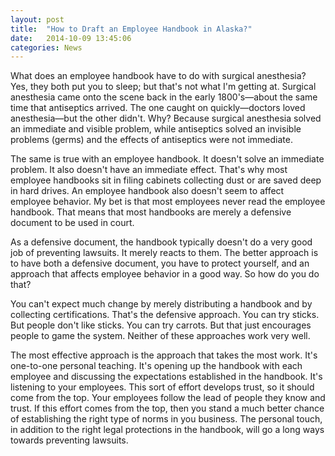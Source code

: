 ```yaml
---
layout: post
title:  "How to Draft an Employee Handbook in Alaska?"
date:   2014-10-09 13:45:06
categories: News
---
```

What does an employee handbook have to do with surgical anesthesia? Yes, they both put you to sleep; but that's not what I'm getting at. Surgical anesthesia came onto the scene back in the early 1800's—about the same time that antiseptics arrived. The one caught on quickly—doctors loved anesthesia—but the other didn't. Why? Because surgical anesthesia solved an immediate and visible problem, while antiseptics solved an invisible problems (germs) and the effects of antiseptics were not immediate.

The same is true with an employee handbook. It doesn't solve an immediate problem. It also doesn't have an immediate effect. That's why most employee handbooks sit in filing cabinets collecting dust or are saved deep in hard drives. An employee handbook also doesn't seem to affect employee behavior. My bet is that most employees never read the employee handbook. That means that most handbooks are merely a defensive document to be used in court.

As a defensive document, the handbook typically doesn't do a very good job of preventing lawsuits. It merely reacts to them. The better approach is to have both a defensive document, you have to protect yourself, and an approach that affects employee behavior in a good way. So how do you do that?

You can't expect much change by merely distributing a handbook and by collecting certifications. That's the defensive approach. You can try sticks. But people don't like sticks. You can try carrots. But that just encourages people to game the system. Neither of these approaches work very well.

The most effective approach is the approach that takes the most work. It's one-to-one personal teaching. It's opening up the handbook with each employee and discussing the expectations established in the handbook. It's listening to your employees. This sort of effort develops trust, so it should come from the top. Your employees follow the lead of people they know and trust. If this effort comes from the top, then you stand a much better chance of establishing the right type of norms in you business. The personal touch, in addition to the right legal protections in the handbook, will go a long ways towards preventing lawsuits.